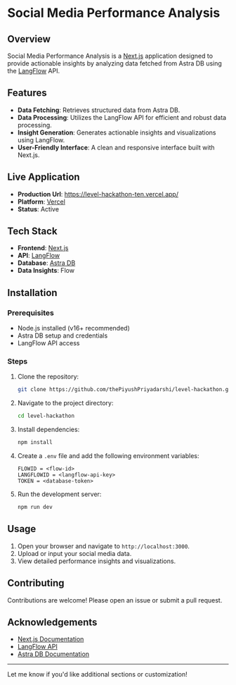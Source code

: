 # Social Media Performance Analysis

## Overview
Social Media Performance Analysis is a [Next.js](https://nextjs.org/) application designed to provide actionable insights by analyzing data fetched from Astra DB using the [LangFlow](https://www.langflow.org/) API.

## Features
- **Data Fetching**: Retrieves structured data from Astra DB.
- **Data Processing**: Utilizes the LangFlow API for efficient and robust data processing.
- **Insight Generation**: Generates actionable insights and visualizations using LangFlow.
- **User-Friendly Interface**: A clean and responsive interface built with Next.js.

## Live Application
- **Production Url**: https://level-hackathon-ten.vercel.app/
- **Platform**: [Vercel](https://vercel.com/)
- **Status**: Active


## Tech Stack
- **Frontend**: [Next.js](https://nextjs.org/)
- **API**: [LangFlow](https://langflow.org/)
- **Database**: [Astra DB](https://www.datastax.com/astra)
- **Data Insights**: Flow

## Installation

### Prerequisites
- Node.js installed (v16+ recommended)
- Astra DB setup and credentials
- LangFlow API access

### Steps
1. Clone the repository:
   ```bash
   git clone https://github.com/thePiyushPriyadarshi/level-hackathon.git
   ```
2. Navigate to the project directory:
   ```bash
   cd level-hackathon
   ```
3. Install dependencies:
   ```bash
   npm install
   ```
4. Create a `.env` file and add the following environment variables:
   ```env
   FLOWID = <flow-id>
   LANGFLOWID = <langflow-api-key>
   TOKEN = <database-token>
   ```
5. Run the development server:
   ```bash
   npm run dev
   ```

## Usage
1. Open your browser and navigate to `http://localhost:3000`.
2. Upload or input your social media data.
3. View detailed performance insights and visualizations.

## Contributing
Contributions are welcome! Please open an issue or submit a pull request.

## Acknowledgements
- [Next.js Documentation](https://nextjs.org/docs)
- [LangFlow API](https://langflow.org/)
- [Astra DB Documentation](https://www.datastax.com/astra)

---

Let me know if you'd like additional sections or customization!
